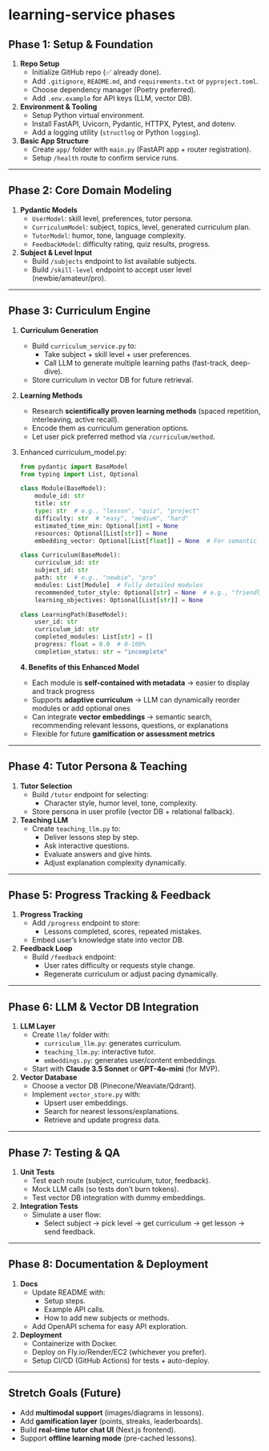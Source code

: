 # learning-service phases

## **Phase 1: Setup & Foundation**

1. **Repo Setup**
    - Initialize GitHub repo (✅ already done).
    - Add `.gitignore`, `README.md`, and `requirements.txt` or `pyproject.toml`.
    - Choose dependency manager (Poetry preferred).
    - Add `.env.example` for API keys (LLM, vector DB).
2. **Environment & Tooling**
    - Setup Python virtual environment.
    - Install FastAPI, Uvicorn, Pydantic, HTTPX, Pytest, and dotenv.
    - Add a logging utility (`structlog` or Python `logging`).
3. **Basic App Structure**
    - Create `app/` folder with `main.py` (FastAPI app + router registration).
    - Setup `/health` route to confirm service runs.

---

## **Phase 2: Core Domain Modeling**

1. **Pydantic Models**
    - `UserModel`: skill level, preferences, tutor persona.
    - `CurriculumModel`: subject, topics, level, generated curriculum plan.
    - `TutorModel`: humor, tone, language complexity.
    - `FeedbackModel`: difficulty rating, quiz results, progress.
2. **Subject & Level Input**
    - Build `/subjects` endpoint to list available subjects.
    - Build `/skill-level` endpoint to accept user level (newbie/amateur/pro).

---

## **Phase 3: Curriculum Engine**

1. **Curriculum Generation**
    - Build `curriculum_service.py` to:
        - Take subject + skill level + user preferences.
        - Call LLM to generate multiple learning paths (fast-track, deep-dive).
    - Store curriculum in vector DB for future retrieval.
2. **Learning Methods**
    - Research **scientifically proven learning methods** (spaced repetition, interleaving, active recall).
    - Encode them as curriculum generation options.
    - Let user pick preferred method via `/curriculum/method`.
3. Enhanced  curriculum_model.py:
    
    ```python
    from pydantic import BaseModel
    from typing import List, Optional
    
    class Module(BaseModel):
        module_id: str
        title: str
        type: str  # e.g., "lesson", "quiz", "project"
        difficulty: str  # "easy", "medium", "hard"
        estimated_time_min: Optional[int] = None
        resources: Optional[List[str]] = None
        embedding_vector: Optional[List[float]] = None  # For semantic search
    
    class Curriculum(BaseModel):
        curriculum_id: str
        subject_id: str
        path: str  # e.g., "newbie", "pro"
        modules: List[Module]  # Fully detailed modules
        recommended_tutor_style: Optional[str] = None  # e.g., "friendly"
        learning_objectives: Optional[List[str]] = None
    
    class LearningPath(BaseModel):
        user_id: str
        curriculum_id: str
        completed_modules: List[str] = []
        progress: float = 0.0  # 0-100%
        completion_status: str = "incomplete"
    ```
    
    **4. Benefits of this Enhanced Model**
    
    - Each module is **self-contained with metadata** → easier to display and track progress
    - Supports **adaptive curriculum** → LLM can dynamically reorder modules or add optional ones
    - Can integrate **vector embeddings** → semantic search, recommending relevant lessons, questions, or explanations
    - Flexible for future **gamification or assessment metrics**

---

## **Phase 4: Tutor Persona & Teaching**

1. **Tutor Selection**
    - Build `/tutor` endpoint for selecting:
        - Character style, humor level, tone, complexity.
    - Store persona in user profile (vector DB + relational fallback).
2. **Teaching LLM**
    - Create `teaching_llm.py` to:
        - Deliver lessons step by step.
        - Ask interactive questions.
        - Evaluate answers and give hints.
        - Adjust explanation complexity dynamically.

---

## **Phase 5: Progress Tracking & Feedback**

1. **Progress Tracking**
    - Add `/progress` endpoint to store:
        - Lessons completed, scores, repeated mistakes.
    - Embed user’s knowledge state into vector DB.
2. **Feedback Loop**
    - Build `/feedback` endpoint:
        - User rates difficulty or requests style change.
        - Regenerate curriculum or adjust pacing dynamically.

---

## **Phase 6: LLM & Vector DB Integration**

1. **LLM Layer**
    - Create `llm/` folder with:
        - `curriculum_llm.py`: generates curriculum.
        - `teaching_llm.py`: interactive tutor.
        - `embeddings.py`: generates user/content embeddings.
    - Start with **Claude 3.5 Sonnet** or **GPT-4o-mini** (for MVP).
2. **Vector Database**
    - Choose a vector DB (Pinecone/Weaviate/Qdrant).
    - Implement `vector_store.py` with:
        - Upsert user embeddings.
        - Search for nearest lessons/explanations.
        - Retrieve and update progress data.

---

## **Phase 7: Testing & QA**

1. **Unit Tests**
    - Test each route (subject, curriculum, tutor, feedback).
    - Mock LLM calls (so tests don’t burn tokens).
    - Test vector DB integration with dummy embeddings.
2. **Integration Tests**
    - Simulate a user flow:
        - Select subject → pick level → get curriculum → get lesson → send feedback.

---

## **Phase 8: Documentation & Deployment**

1. **Docs**
    - Update README with:
        - Setup steps.
        - Example API calls.
        - How to add new subjects or methods.
    - Add OpenAPI schema for easy API exploration.
2. **Deployment**
    - Containerize with Docker.
    - Deploy on Fly.io/Render/EC2 (whichever you prefer).
    - Setup CI/CD (GitHub Actions) for tests + auto-deploy.

---

## **Stretch Goals (Future)**

- Add **multimodal support** (images/diagrams in lessons).
- Add **gamification layer** (points, streaks, leaderboards).
- Build **real-time tutor chat UI** (Next.js frontend).
- Support **offline learning mode** (pre-cached lessons).